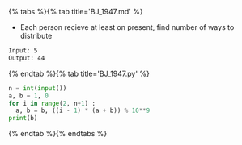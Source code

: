 {% tabs %}{% tab title='BJ_1947.md' %}

* Each person recieve at least on present, find number of ways to distribute

```txt
Input: 5
Output: 44
```

{% endtab %}{% tab title='BJ_1947.py' %}

```py
n = int(input())
a, b = 1, 0
for i in range(2, n+1) :
  a, b = b, ((i - 1) * (a + b)) % 10**9
print(b)
```

{% endtab %}{% endtabs %}

